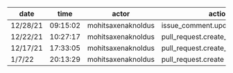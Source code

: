| date     | time     | actor              | action                             | repo             | user               | data.team | data.new_repo_permission | data.old_repo_permission |
| -------- | -------- | ------------------ | ---------------------------------- | ---------------- | ------------------ | --------- | ------------------------ | ------------------------ |
| 12/28/21 | 09:15:02 | mohitsaxenaknoldus | issue_comment.update               | hyperledger/besu |                    |           |                          |                          |
| 12/22/21 | 10:27:17 | mohitsaxenaknoldus | pull_request.create_review_request | hyperledger/besu | mohitsaxenaknoldus |           |                          |                          |
| 12/17/21 | 17:33:05 | mohitsaxenaknoldus | pull_request.create_review_request | hyperledger/besu | mohitsaxenaknoldus |           |                          |                          |
| 1/7/22   | 20:13:29 | mohitsaxenaknoldus | pull_request.create                | hyperledger/besu | mohitsaxenaknoldus |           |                          |                          |
